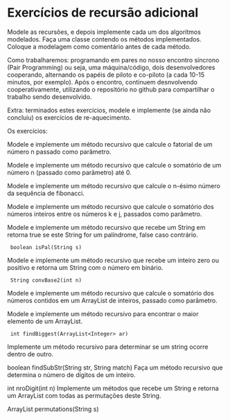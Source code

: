 # Exercícios de recursão adicional

Modele as recursões, e depois implemente cada um dos algorítmos modelados. Faça uma classe contendo os métodos implementados. Coloque a modelagem como comentário antes de cada método.

Como trabalharemos: programando em pares no nosso encontro síncrono (Pair Programming) ou seja, uma máquina/código, dois desenvolvedores cooperando, alternando os papéis de piloto e co-piloto (a cada 10-15 minutos, por exemplo). Após o encontro, continuem desnvolvendo cooperativamente, utilizando o repositório no github para compartilhar o trabalho sendo desenvolvido.

Extra: terminados estes exercícios, modele e implemente (se ainda não concluiu) os exercícios de re-aquecimento.

Os exercícios:

Modele e implemente um método recursivo que calcule o fatorial de um número n passado como parâmetro.

Modele e implemente um método recursivo que calcule o somatório de um número n (passado como parâmetro) até 0.

Modele e implemente um método recursivo que calcule o n-ésimo número da sequência de fibonacci.

Modele e implemente um método recursivo que calcule o somatório dos números inteiros entre os números k e j, passados como parâmetro.

Modele e implemente um método recursivo que recebe um String em retorna true se este String for um palíndrome, false caso contrário.

     boolean isPal(String s) 
Modele e implemente um método recursivo que recebe um inteiro zero ou positivo e retorna um String com o número em binário.

     String convBase2(int n) 
Modele e implemente um método recursivo que calcule o somatório dos números contidos em um ArrayList de inteiros, passado como parâmetro.

Modele e implemente um método recursivo para encontrar o maior elemento de um ArrayList.

     int findBiggest(ArrayList<Integer> ar) 
Implemente um método recursivo para determinar se um string ocorre dentro de outro.

   boolean findSubStr(String str, String match)
Faça um método recursivo que determina o número de dígitos de um inteiro.

   int nroDigit(int n)
Implemente um métodos que recebe um String e retorna um ArrayList com todas as permutações deste String.

   ArrayList<String> permutations(String s)
